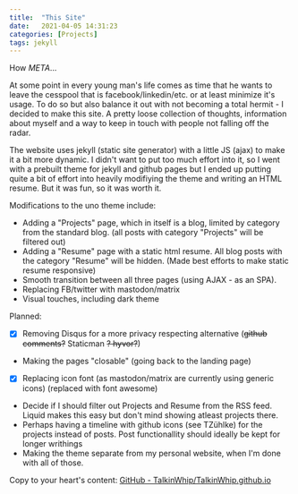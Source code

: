 ```yaml
---
title:  "This Site"
date:   2021-04-05 14:31:23
categories: [Projects]
tags: jekyll
---
```


How  *META*...

At some point in every young man's life comes as time that he wants to leave the cesspool that is facebook/linkedin/etc. or at least minimize it's usage. To do so but also balance it out with not becoming a total hermit - I decided to make this site. A pretty loose collection of thoughts, information about myself and a way to keep in touch with people not falling off the radar.

The website uses jekyll (static site generator) with a little JS (ajax) to make it a bit more dynamic.
I didn't want to put too much effort into it, so I went with a prebuilt theme for jekyll and github pages but I ended up putting quite a bit of effort into heavily modifiying the theme and writing an HTML resume. But it was fun, so it was worth it.  

Modifications to the uno theme include: 

- Adding a "Projects" page, which in itself is a blog, limited by category from the standard blog. (all posts with category "Projects" will be filtered out)
- Adding a "Resume" page with a static html resume. All blog posts with the category "Resume" will be hidden. (Made best efforts to make static resume responsive)
- Smooth transition between all three pages (using AJAX - as an SPA).
- Replacing FB/twitter with mastodon/matrix
- Visual touches, including dark theme 

Planned:

- [x] Removing Disqus for a more privacy respecting alternative (~~github comments?~~ Staticman ~~? hyvor?~~)
- Making the pages "closable" (going back to the landing page)
- [x] Replacing icon font (as mastodon/matrix are currently using generic icons) (replaced with font awesome)
- Decide if I should filter out Projects and Resume from the RSS feed. Liquid makes this easy but don't mind showing atleast projects there.
- Perhaps having a timeline with github icons (see TZühlke) for the projects instead of posts. Post functionallity should ideally be kept for longer writhings
- Making the theme separate from my personal website, when I'm done with all of those. 

Copy to your heart's content:
[GitHub - TalkinWhip/TalkinWhip.github.io](https://github.com/TalkinWhip/TalkinWhip.github.io)
